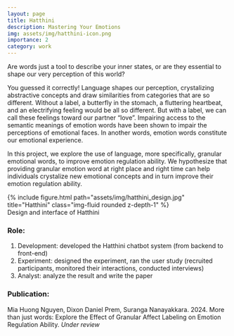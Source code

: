 ```yaml
---
layout: page
title: Hatthini
description: Mastering Your Emotions
img: assets/img/hatthini-icon.png
importance: 2
category: work
---
```


Are words just a tool to describe your inner states, or are they essential to shape our very perception of this world?

You guessed it correctly! Language shapes our perception, crystalizing abstractive concepts and draw similarities from categories that are so different. Without a label, a butterfly in the stomach, a fluttering heartbeat, and an electrifying feeling would be all so different. But with a label, we can call these feelings toward our partner “love”.  Impairing access to the semantic meanings of emotion words have been shown to impair the perceptions of emotional faces. In another words, emotion words constitute our emotional experience. 

In this project, we explore the use of language, more specifically, granular emotional words, to improve emotion regulation ability. We hypothesize that providing granular emotion word at right place and right time can help individuals crystalize new emotional concepts and in turn improve their emotion regulation ability.

<div class="row">
    <div class="col-sm mt-3 mt-md-0">
        {% include figure.html path="assets/img/hatthini_design.jpg" title="Hatthini" class="img-fluid rounded z-depth-1" %}
    </div>
</div>
<div class="caption">
    Design and interface of Hatthini
</div>



### Role: 
1. Development: developed the Hatthini chatbot system (from backend to front-end)
2. Experiment: designed the experiment, ran the user study (recruited participants, monitored their interactions, conducted interviews)
3. Analyst: analyze the result and write the paper

### Publication: 
Mia Huong Nguyen, Dixon Daniel Prem, Suranga Nanayakkara. 2024. More than just words: Explore the Effect of Granular Affect Labeling on Emotion Regulation Ability. *Under review*

